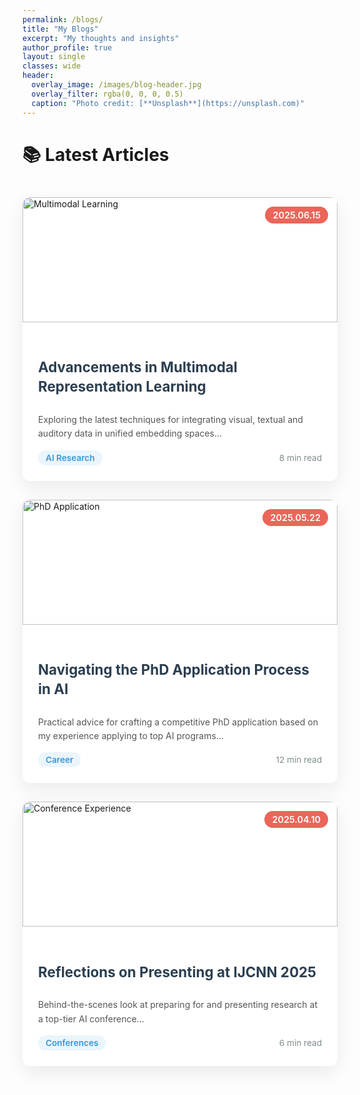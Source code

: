 ```yaml
---
permalink: /blogs/
title: "My Blogs"
excerpt: "My thoughts and insights"
author_profile: true
layout: single
classes: wide
header:
  overlay_image: /images/blog-header.jpg
  overlay_filter: rgba(0, 0, 0, 0.5)
  caption: "Photo credit: [**Unsplash**](https://unsplash.com)"
---
```


# 📚 Latest Articles

<div class="blog-grid">
  <!-- Blog Post 1 -->
  <article class="blog-card">
    <div class="blog-media">
      <img src="/images/blog1-thumb.jpg" alt="Multimodal Learning" class="blog-thumbnail">
      <div class="blog-date">2025.06.15</div>
    </div>
    <div class="blog-content">
      <h2 class="blog-title">
        <a href="/blogs/multimodal-learning">Advancements in Multimodal Representation Learning</a>
      </h2>
      <p class="blog-excerpt">
        Exploring the latest techniques for integrating visual, textual and auditory data in unified embedding spaces...
      </p>
      <div class="blog-meta">
        <span class="blog-category">AI Research</span>
        <span class="blog-readtime">8 min read</span>
      </div>
    </div>
  </article>
  
  <!-- Blog Post 2 -->
  <article class="blog-card">
    <div class="blog-media">
      <img src="/images/blog2-thumb.jpg" alt="PhD Application" class="blog-thumbnail">
      <div class="blog-date">2025.05.22</div>
    </div>
    <div class="blog-content">
      <h2 class="blog-title">
        <a href="/blogs/phd-application">Navigating the PhD Application Process in AI</a>
      </h2>
      <p class="blog-excerpt">
        Practical advice for crafting a competitive PhD application based on my experience applying to top AI programs...
      </p>
      <div class="blog-meta">
        <span class="blog-category">Career</span>
        <span class="blog-readtime">12 min read</span>
      </div>
    </div>
  </article>
  
  <!-- Blog Post 3 -->
  <article class="blog-card">
    <div class="blog-media">
      <img src="/images/blog3-thumb.jpg" alt="Conference Experience" class="blog-thumbnail">
      <div class="blog-date">2025.04.10</div>
    </div>
    <div class="blog-content">
      <h2 class="blog-title">
        <a href="/blogs/ijcnn-experience">Reflections on Presenting at IJCNN 2025</a>
      </h2>
      <p class="blog-excerpt">
        Behind-the-scenes look at preparing for and presenting research at a top-tier AI conference...
      </p>
      <div class="blog-meta">
        <span class="blog-category">Conferences</span>
        <span class="blog-readtime">6 min read</span>
      </div>
    </div>
  </article>
</div>

<style>
  /* Blog Grid Layout */
  .blog-grid {
    display: grid;
    grid-template-columns: repeat(auto-fit, minmax(350px, 1fr));
    gap: 30px;
    margin-top: 40px;
  }
  
  .blog-card {
    background: white;
    border-radius: 12px;
    overflow: hidden;
    box-shadow: 0 10px 30px rgba(0, 0, 0, 0.08);
    transition: all 0.3s ease;
    height: 100%;
    display: flex;
    flex-direction: column;
  }
  
  .blog-card:hover {
    transform: translateY(-8px);
    box-shadow: 0 15px 40px rgba(0, 0, 0, 0.15);
  }
  
  .blog-media {
    position: relative;
    height: 200px;
    overflow: hidden;
  }
  
  .blog-thumbnail {
    width: 100%;
    height: 100%;
    object-fit: cover;
    transition: transform 0.5s ease;
  }
  
  .blog-card:hover .blog-thumbnail {
    transform: scale(1.05);
  }
  
  .blog-date {
    position: absolute;
    top: 15px;
    right: 15px;
    background: rgba(231, 76, 60, 0.85);
    color: white;
    padding: 5px 12px;
    border-radius: 20px;
    font-size: 0.9rem;
    font-weight: 600;
  }
  
  .blog-content {
    padding: 25px;
    flex-grow: 1;
    display: flex;
    flex-direction: column;
  }
  
  .blog-title {
    font-size: 1.4rem;
    margin-bottom: 12px;
    line-height: 1.4;
  }
  
  .blog-title a {
    color: #2c3e50;
    text-decoration: none;
    transition: color 0.3s;
  }
  
  .blog-title a:hover {
    color: #e74c3c;
    text-decoration: underline;
  }
  
  .blog-excerpt {
    color: #555;
    line-height: 1.6;
    flex-grow: 1;
    margin-bottom: 15px;
  }
  
  .blog-meta {
    display: flex;
    justify-content: space-between;
    align-items: center;
    margin-top: auto;
  }
  
  .blog-category {
    background: rgba(52, 152, 219, 0.1);
    color: #3498db;
    padding: 4px 12px;
    border-radius: 20px;
    font-size: 0.85rem;
    font-weight: 600;
  }
  
  .blog-readtime {
    color: #7f8c8d;
    font-size: 0.85rem;
  }
  
  /* Responsive adjustments */
  @media (max-width: 768px) {
    .blog-grid {
      grid-template-columns: 1fr;
    }
    
    .blog-media {
      height: 180px;
    }
  }
</style>
